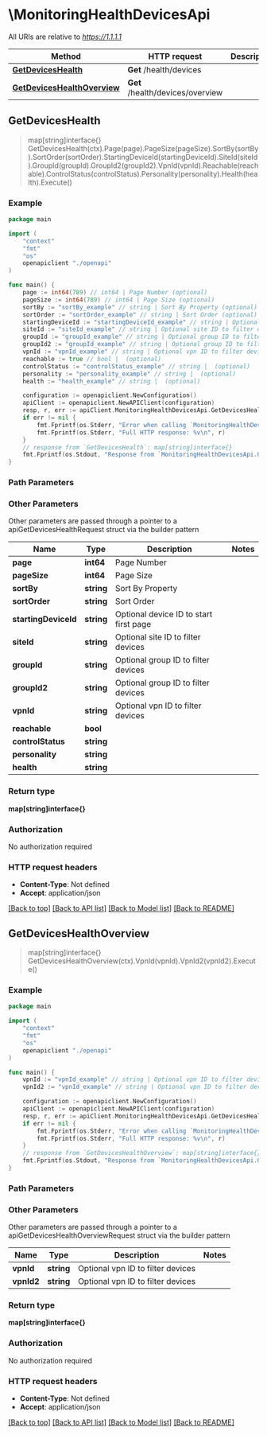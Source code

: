 # \MonitoringHealthDevicesApi

All URIs are relative to *https://1.1.1.1*

Method | HTTP request | Description
------------- | ------------- | -------------
[**GetDevicesHealth**](MonitoringHealthDevicesApi.md#GetDevicesHealth) | **Get** /health/devices | 
[**GetDevicesHealthOverview**](MonitoringHealthDevicesApi.md#GetDevicesHealthOverview) | **Get** /health/devices/overview | 



## GetDevicesHealth

> map[string]interface{} GetDevicesHealth(ctx).Page(page).PageSize(pageSize).SortBy(sortBy).SortOrder(sortOrder).StartingDeviceId(startingDeviceId).SiteId(siteId).GroupId(groupId).GroupId2(groupId2).VpnId(vpnId).Reachable(reachable).ControlStatus(controlStatus).Personality(personality).Health(health).Execute()





### Example

```go
package main

import (
    "context"
    "fmt"
    "os"
    openapiclient "./openapi"
)

func main() {
    page := int64(789) // int64 | Page Number (optional)
    pageSize := int64(789) // int64 | Page Size (optional)
    sortBy := "sortBy_example" // string | Sort By Property (optional)
    sortOrder := "sortOrder_example" // string | Sort Order (optional)
    startingDeviceId := "startingDeviceId_example" // string | Optional device ID to start first page (optional)
    siteId := "siteId_example" // string | Optional site ID to filter devices (optional)
    groupId := "groupId_example" // string | Optional group ID to filter devices (optional)
    groupId2 := "groupId_example" // string | Optional group ID to filter devices (optional)
    vpnId := "vpnId_example" // string | Optional vpn ID to filter devices (optional)
    reachable := true // bool |  (optional)
    controlStatus := "controlStatus_example" // string |  (optional)
    personality := "personality_example" // string |  (optional)
    health := "health_example" // string |  (optional)

    configuration := openapiclient.NewConfiguration()
    apiClient := openapiclient.NewAPIClient(configuration)
    resp, r, err := apiClient.MonitoringHealthDevicesApi.GetDevicesHealth(context.Background()).Page(page).PageSize(pageSize).SortBy(sortBy).SortOrder(sortOrder).StartingDeviceId(startingDeviceId).SiteId(siteId).GroupId(groupId).GroupId2(groupId2).VpnId(vpnId).Reachable(reachable).ControlStatus(controlStatus).Personality(personality).Health(health).Execute()
    if err != nil {
        fmt.Fprintf(os.Stderr, "Error when calling `MonitoringHealthDevicesApi.GetDevicesHealth``: %v\n", err)
        fmt.Fprintf(os.Stderr, "Full HTTP response: %v\n", r)
    }
    // response from `GetDevicesHealth`: map[string]interface{}
    fmt.Fprintf(os.Stdout, "Response from `MonitoringHealthDevicesApi.GetDevicesHealth`: %v\n", resp)
}
```

### Path Parameters



### Other Parameters

Other parameters are passed through a pointer to a apiGetDevicesHealthRequest struct via the builder pattern


Name | Type | Description  | Notes
------------- | ------------- | ------------- | -------------
 **page** | **int64** | Page Number | 
 **pageSize** | **int64** | Page Size | 
 **sortBy** | **string** | Sort By Property | 
 **sortOrder** | **string** | Sort Order | 
 **startingDeviceId** | **string** | Optional device ID to start first page | 
 **siteId** | **string** | Optional site ID to filter devices | 
 **groupId** | **string** | Optional group ID to filter devices | 
 **groupId2** | **string** | Optional group ID to filter devices | 
 **vpnId** | **string** | Optional vpn ID to filter devices | 
 **reachable** | **bool** |  | 
 **controlStatus** | **string** |  | 
 **personality** | **string** |  | 
 **health** | **string** |  | 

### Return type

**map[string]interface{}**

### Authorization

No authorization required

### HTTP request headers

- **Content-Type**: Not defined
- **Accept**: application/json

[[Back to top]](#) [[Back to API list]](../README.md#documentation-for-api-endpoints)
[[Back to Model list]](../README.md#documentation-for-models)
[[Back to README]](../README.md)


## GetDevicesHealthOverview

> map[string]interface{} GetDevicesHealthOverview(ctx).VpnId(vpnId).VpnId2(vpnId2).Execute()





### Example

```go
package main

import (
    "context"
    "fmt"
    "os"
    openapiclient "./openapi"
)

func main() {
    vpnId := "vpnId_example" // string | Optional vpn ID to filter devices (optional)
    vpnId2 := "vpnId_example" // string | Optional vpn ID to filter devices (optional)

    configuration := openapiclient.NewConfiguration()
    apiClient := openapiclient.NewAPIClient(configuration)
    resp, r, err := apiClient.MonitoringHealthDevicesApi.GetDevicesHealthOverview(context.Background()).VpnId(vpnId).VpnId2(vpnId2).Execute()
    if err != nil {
        fmt.Fprintf(os.Stderr, "Error when calling `MonitoringHealthDevicesApi.GetDevicesHealthOverview``: %v\n", err)
        fmt.Fprintf(os.Stderr, "Full HTTP response: %v\n", r)
    }
    // response from `GetDevicesHealthOverview`: map[string]interface{}
    fmt.Fprintf(os.Stdout, "Response from `MonitoringHealthDevicesApi.GetDevicesHealthOverview`: %v\n", resp)
}
```

### Path Parameters



### Other Parameters

Other parameters are passed through a pointer to a apiGetDevicesHealthOverviewRequest struct via the builder pattern


Name | Type | Description  | Notes
------------- | ------------- | ------------- | -------------
 **vpnId** | **string** | Optional vpn ID to filter devices | 
 **vpnId2** | **string** | Optional vpn ID to filter devices | 

### Return type

**map[string]interface{}**

### Authorization

No authorization required

### HTTP request headers

- **Content-Type**: Not defined
- **Accept**: application/json

[[Back to top]](#) [[Back to API list]](../README.md#documentation-for-api-endpoints)
[[Back to Model list]](../README.md#documentation-for-models)
[[Back to README]](../README.md)

